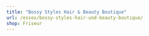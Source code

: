 ```yaml
---
title: "Bossy Styles Hair & Beauty Boutique"
url: /essex/bossy-styles-hair-und-beauty-boutique/
shop: Friseur
---
```

